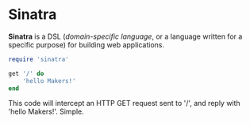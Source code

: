 # Sinatra

**Sinatra** is a DSL (*domain-specific language*, or a language written for a specific purpose) for building web applications.

```ruby
require 'sinatra'

get '/' do
    'hello Makers!'
end
```

This code will intercept an HTTP GET request sent to '/', and reply with 'hello Makers!'. Simple.